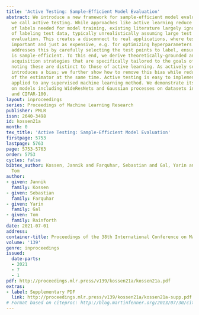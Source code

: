 ```yaml
---
title: 'Active Testing: Sample-Efficient Model Evaluation'
abstract: We introduce a new framework for sample-efficient model evaluation that
  we call active testing. While approaches like active learning reduce the number
  of labels needed for model training, existing literature largely ignores the cost
  of labeling test data, typically unrealistically assuming large test sets for model
  evaluation. This creates a disconnect to real applications, where test labels are
  important and just as expensive, e.g. for optimizing hyperparameters. Active testing
  addresses this by carefully selecting the test points to label, ensuring model evaluation
  is sample-efficient. To this end, we derive theoretically-grounded and intuitive
  acquisition strategies that are specifically tailored to the goals of active testing,
  noting these are distinct to those of active learning. As actively selecting labels
  introduces a bias; we further show how to remove this bias while reducing the variance
  of the estimator at the same time. Active testing is easy to implement and can be
  applied to any supervised machine learning method. We demonstrate its effectiveness
  on models including WideResNets and Gaussian processes on datasets including Fashion-MNIST
  and CIFAR-100.
layout: inproceedings
series: Proceedings of Machine Learning Research
publisher: PMLR
issn: 2640-3498
id: kossen21a
month: 0
tex_title: 'Active Testing: Sample-Efficient Model Evaluation'
firstpage: 5753
lastpage: 5763
page: 5753-5763
order: 5753
cycles: false
bibtex_author: Kossen, Jannik and Farquhar, Sebastian and Gal, Yarin and Rainforth,
  Tom
author:
- given: Jannik
  family: Kossen
- given: Sebastian
  family: Farquhar
- given: Yarin
  family: Gal
- given: Tom
  family: Rainforth
date: 2021-07-01
address:
container-title: Proceedings of the 38th International Conference on Machine Learning
volume: '139'
genre: inproceedings
issued:
  date-parts:
  - 2021
  - 7
  - 1
pdf: http://proceedings.mlr.press/v139/kossen21a/kossen21a.pdf
extras:
- label: Supplementary PDF
  link: http://proceedings.mlr.press/v139/kossen21a/kossen21a-supp.pdf
# Format based on citeproc: http://blog.martinfenner.org/2013/07/30/citeproc-yaml-for-bibliographies/
---
```

